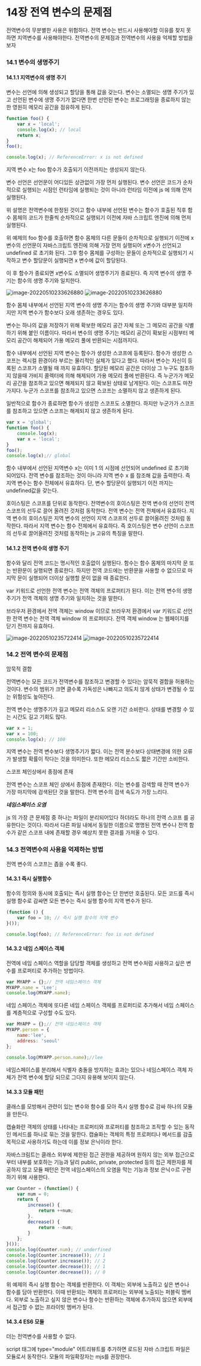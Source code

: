 # 14장 전역 변수의 문제점

전역변수의 무분별한 사용은 위험하다. 전역 변수는 반드시 사용해야할 이유를 찾지 못하면  지역변수를 사용해야한다. 전역변수의 문제점과 전역변수의 사용을 억제할 방법을 보자

### 14.1 변수의 생명주기

#### 14.1.1 지역변수의 생명 주기

변수는 선언에 의해 생성되고 할당을 통해 값을 갖는다. 변수는 소멸되는 생명 주기가 있고 선언된 변수에 생명 주기가 없다면 한번 선언된 변수는 프로그래밍을 종료하지 않는 한 영원히 메모리 공간을 점유하게 된다.

```js
function foo() {
	var x = 'local';
	console.log(x); // local
	return x;
}
foo();

console.log(x); // ReferenceError: x is not defined
```

지역 변수 x는 foo 함수가 호출되기 이전까지는 생성되지 않는다. 

변수 선언은 선언문이 어디있든 상관없이 가장 먼저 실행된다. 변수 선언은 코드가 순차적으로 실행되는 시점인 런타임에 실행되는 것이 아니라 런타임 이전에 js 에 의해 먼저 실행된다.

위 설명은 전역변수에 한정된 것이고 함수 내부에 선언된 변수는 함수가 호출된 직후 함수 몸체의 코드가 한줄씩 순차적으로 실행되기 이전에 자바 스크립트 엔진에 의해 먼저 실행된다.

위 예제의 foo 함수를 호출하면 함수 몸체의 다른 문들이 순차적으로 실행되기 이전에 x 변수의 선언문이 자바스크립트 엔진에 의해 가장 먼저 실행되어 x변수가 선언되고 undefined 로 초기화 된다. 그후 함수 몸체를 구성하는 문들이 순차적으로 실행되기 시작하고 변수 할당문이 실행되면 x 변수에 값이 할당된다. 

이 후 함수가 종료되면  x변수도 소멸되어 생명주기가 종료된다.  즉 지역 변수의 생명 주기는 함수의 생명 주기와 일치한다.

![image-20220510233626880](C:/Users/multicampus/AppData/Roaming/Typora/typora-user-images/image-20220510233626880.png)
![image-20220510233626880](https://user-images.githubusercontent.com/87460552/170863655-a71b5759-1638-419c-abed-86457de6cbbe.png)


함수 몸체 내부에서 선언된 지역 변수의 생명 주기는 함수의 생명 주기와 대부분 일치하지만 지역 변수가 함수보다 오래 생존하는 경우도 있다.

변수는 하나의 값을 저장하기 위해 확보한 메모리 공간 자체 또는 그 메모리 공간을 식별하기 위해 붙인 이름이다. 따라서 변수의 생명 주기는 메모리 공간이 확보된 시점부터 메모리 공간이 해제되어 가용 메모리 풀에 반환되는 시점까지다.

함수 내부에서 선언된 지역 변수는 함수가 생성한 스코프에 등록된다. 함수가 생성한 스코프는 렉시컬 환경이라 부르는 물리적인 실체가 있다고 했다. 따라서 변수는 자신이 등록된 스코프가 소멸될 때 까지 유효하다. 할당된 메모리 공간은 더이상 그 누구도 참조하지 않을때 가비지 콜렉터에 의해 해제되어 가용 메모리 풀에 반환된다. 즉 누군가가 메모리 공간을 참조하고 있으면 해제되지 않고 확보된 상태로 남게된다. 이는 스코프도 마찬가지다. 누군가 스코프를 참조하고 있으면 스코프는 소멸하지 않고 생존하게 된다. 

일반적으로 함수가 종료하면 함수가 생성한 스코프도 소멸한다. 하지만 누군가가 스코프를 참조하고 있으면 스코프는 해제되지 않고 생존하게 된다. 

```js
var x = 'global';
function foo() {
	console.log(x);
	var x = 'local';
}
foo();
console.log(x);// global
```

함수 내부에서 선언된 지역변수 x는 이미 1 의 시점에 선언되어 undefined 로 초기화 되어있다. 전역 변수를 참조하는 것이 아니라 지역 변수 x 를 참조해 값을 출력한다. 즉 지역 변수는 함수 전체에서 유효하다. 단, 변수 할당문이 실행되기 이전 까지는 undefined값을 갖는다.

호이스팅은 스코프를 단위로 동작한다. 전역변수의 호이스팅은 전역 변수의 선언이 전역 스코프의 선두로 끌어 올려진 것처럼 동작한다. 전역 변수는 전역 전체에서 유효하다. 지역 변수의  호이스팅은 지역 변수의 선언이 지역 스코프의 선두로 끌어올려진 것처럼 동작한다. 따라서 지역 변수는 함수 전체에서 유효하다. 즉 호이스팅은 변수 선언이 스코프의 선두로 끌어올려진 것처럼 동작하는 js 고유의 특징을 말한다.

#### 14.1.2 전역 변수의 생명 주기

함수와 달리 전역 코드는 명시적인 호출없이 실행된다. 함수는 함수 몸체의 마지막 문 또는 반환문이 실행되면 종료한다. 하지만 전역 코드에는 반환문을 사용할 수 없으므로 마지막 문이 실행되어 더이상 실행할 문이 없을 때 종료한다.

var 키워드로 선언한 전역 변수는 전역 객체의 프로퍼티가 된다. 이는 전역 변수의 생명 주기가 전역 객체의 생명 주기와 일치하는 것을 말한다.

브라우저 환경에서 전역 객체는  window 이므로 브라우저 환경에서 var 키워드로 선언한 전역 변수는 전역 객체 window 의 프로퍼티다. 전역 객체 window 는 웹페이지를 닫기 전까지 유효하다. 

![image-20220510235722414](C:/Users/multicampus/AppData/Roaming/Typora/typora-user-images/image-20220510235722414.png)
![image-20220510235722414](https://user-images.githubusercontent.com/87460552/170863675-5a63a5b8-bf65-4e89-9acc-6d3e9a3a7a11.png)


### 14.2 전역 변수의 문제점

암묵적 결합

전역변수는 모든 코드가 전역변수를 참조하고 변경할 수 있다는 암묵적 결합을 허용하는 것이다. 변수의 범위가 크면 클수록 가독성은 나빠지고 의도치 않게 상태가 변경될 수 있는 위험성도 높아진다.

전역 변수는 생명주기가 길고 메모리 리소스도 오랜 기간 소비한다. 상태를 변경할 수 있는 시간도 길고 기회도 많다.

```js
var x = 1;
var x = 100;
console.log(x); // 100
```

 지역 변수는 전역 변수보다 생명주기가 짧다. 이는 전역 분수보다 상태변경에 의한 오류가 발생할 확률이 작다는 것을 의미한다. 또한 메모리 리소스도 짧은 기간만 소비한다.

스코프 체인상에서 종점에 존재

전역 변수는 스코프 체인 상에서 종점에 존재한다. 이는 변수를 검색할 때 전역 변수가 가장 마지막에 검색된단 것을 말한다. 전역 변수의 검색 속도가 가장 느리다.

***네임스페이스 오염***

js 의 가장 큰 문제점 중 하나는 파일이 분리되어있다 하더라도 하나의 전역 스코프 를 공유한다는 것이다. 따라서 다른 파일 내에서 동일한 이름으로 명명된 전역 변수나 전역 함수가 같은 스코프 내에 존재할 경우 예상치 못한 결과를 가져올 수 있다.

### 14.3 전역변수의 사용을 억제하는 방법

전역 변수의 스코프는 좁을 수록 좋다. 

#### 14.3.1 즉시 실행함수

함수의 정의와 동시에 호출되는 즉시 실행 함수는 단 한번만 호출된다. 모든 코드를 즉시 실행 함수로 감싸면 모든 변수는 즉시 실행 함수의 지역 변수가 된다.

```js
(function () {
    var foo = 10; // 즉시 실행 함수의 지역 변수
}());

console.log(foo); // ReferenceError: foo is not defined
```

#### 14.3.2 네임 스페이스 객체

전역에 네임 스페이스 역할을 담당할 객체를 생성하고 전역 변수처럼 사용하고 싶은 변수를 프로퍼티로 추가하는 방법이다.

```js
var MYAPP = {};// 전역 네임스페이스 객체
MYAPP.name = 'Lee';
console.log(MYAPP.name);
```

네임 스페이스 객체에 또다른 네임 스페이스 객체를 프로퍼티로 추가해서 네임 스페이스를 계층적으로 구성할 수도 있다.

```js
var MYAPP = {};// 전역 네임스페이스 객체
MYAPP.person = {
    name:'lee',
    address: 'seoul'
};

console.log(MYAPP.person.name);//lee
```

네임스페이스를 분리해서 식별자 충돌을 방지하는 효과는 있으나 네임스페이스 객체 자체가 전역 변수에 할당 되므로 그다지 유용해 보이지 않는다.

#### 14.3.3 모듈 패턴

클래스를 모방해서 관련이 있는 변수와 함수를 모아 즉시 실행 함수로 감싸 하나의 모듈을 만든다.

캡슐화란 객체의 상태를 나타내는 프로퍼티와 프로퍼티를 참조하고 조작할 수 있는 동작인 메서드를 하나로 묶는 것을 말한다. 캡슐화는 객체의 특정 프로퍼티나 메서드를 감출 목적으로 사용하기도 하는데 이를 정보 은닉이라 한다.

자바스크림트는 클래스 외부에 제한된 접근 권한을 제공하며 원하지 않는 외부 접근으로 부터 내부를 보호하는 기능과 달리 public, private, protected 등의 접근 제한자를 제공하지 않고 모듈 패턴은 전역 네임스페이스의 오염을 막는 기능과 정보 은닉ㅇ르 구현하기 위해 사용한다.

```js
var Counter = (function() {
	var num = 0;
  	return {
        increase() {
            return ++num;
        }.
        decrease() {
            return --num;
        }
    };
}());
console.log(Counter.num); // underfined
console.log(Counter.increase()); // 1
console.log(Counter.increase()); // 2
console.log(Counter.decrease()); // 1
console.log(Counter.decrease()); // 0
```

위 예제의 즉시 실행 함수는 객체를 반환한다. 이 객체는 외부에 노출하고 싶은 변수나 함수를 담아 반환한다. 이때 반환되는 객체의 프로퍼티는 외부에 노출되는 퍼블릭 멤버다. 외부로 노출하고 싶지 않은 변수나 함수는 반환하는 객체에 추가하지 않으면 외부에서 접근할 수 없는 프라이빗 멤버가 된다.



#### 14.3.4 ES6 모듈

더는 전역변수를 사용할 수 없다.

script 태그에 type="module" 어트리뷰트를 추가하면 로드된 자바 스크립트 파일은 모듈로서 동작한다. 모듈의 파일확장자는 mjs를 권장한다.

